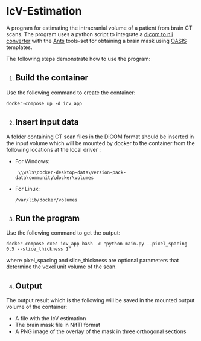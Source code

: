 
# IcV-Estimation
A program for estimating the intracranial volume of a patient from brain CT scans. The program uses a python script to integrate a [dicom to nii converter](https://github.com/rordenlab/dcm2niix)  with the [Ants](https://github.com/ANTsX/ANTs) tools-set for obtaining a brain mask using [OASIS](https://www.oasis-brains.org/) templates. 

The following steps demonstrate how to use the program:

 1. ## Build the container 
Use the following command to create the container:

  ```
  docker-compose up -d icv_app
   ```

2. ## Insert input data
A folder containing CT scan files in the DICOM format should be inserted in the input volume which will be mounted by docker to the container from the following locations at the local driver :

 - For Windows:

   ```
    \\wsl$\docker-desktop-data\version-pack-data\community\docker\volumes
    ```

 - For Linux:

   ```
   /var/lib/docker/volumes
    ```

3. ## Run the program
Use the following command to get the output:
```
docker-compose exec icv_app bash -c "python main.py --pixel_spacing 0.5 --slice_thickness 1"
```
where pixel_spacing and slice_thickness are optional parameters that determine the voxel unit volume of the scan.

4. ## Output
The output result which is the following will be saved in the mounted output volume of the container:
 - A file with the IcV estimation
 - The brain mask file in NifTI format 
 - A PNG image of the overlay of the mask in three orthogonal sections 
